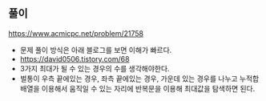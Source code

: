 ## 풀이
https://www.acmicpc.net/problem/21758

- 문제 풀이 방식은 아래 블로그를 보면 이해가 빠르다.
- https://david0506.tistory.com/68
- 3가지 최대가 될 수 있는 경우의 수를 생각해야한다.
- 벌통이 우측 끝에있는 경우, 좌측 끝에있는 경우, 가운데 있는 경우를 나누고 누적합 배열을 이용해서 움직일 수 있는 자리에 반복문을 이용해 최대값을 탐색하면 된다.
